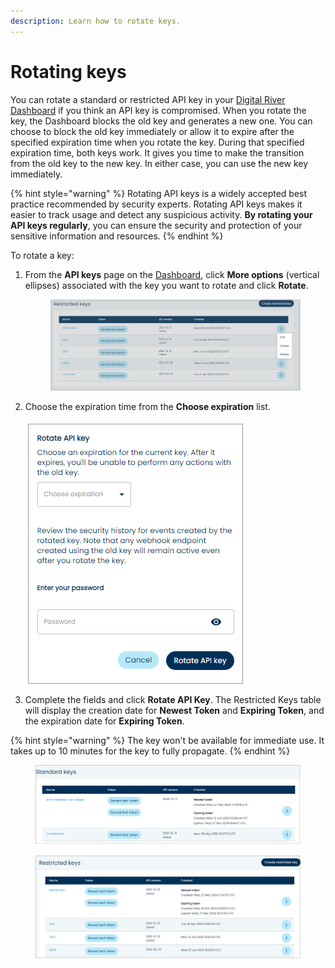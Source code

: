 ```yaml
---
description: Learn how to rotate keys.
---
```


# Rotating keys

You can rotate a standard or restricted API key in your [Digital River Dashboard](https://dashboard.digitalriver.com) if you think an API key is compromised. When you rotate the key, the Dashboard blocks the old key and generates a new one. You can choose to block the old key immediately or allow it to expire after the specified expiration time when you rotate the key. During that specified expiration time, both keys work. It gives you time to make the transition from the old key to the new key. In either case, you can use the new key immediately.

{% hint style="warning" %}
Rotating API keys is a widely accepted best practice recommended by security experts. Rotating API keys makes it easier to track usage and detect any suspicious activity. **By rotating your API keys regularly**, you can ensure the security and protection of your sensitive information and resources.
{% endhint %}

To rotate a key:

1.  From the **API keys** page on the [Dashboard](https://dashboard.digitalriver.com), click **More options** (vertical ellipses) associated with the key you want to rotate and click **Rotate**.

    <figure><img src="../../../../.gitbook/assets/1 rotate options.png" alt=""><figcaption></figcaption></figure>
2. Choose the expiration time from the **Choose expiration** list.\
   \
   ![](<../../../../.gitbook/assets/image (246).png>)
3. Complete the fields and click **Rotate API Key**. The Restricted Keys table will display the creation date for **Newest Token** and **Expiring Token**, and the expiration date for **Expiring Token**.

{% hint style="warning" %}
The key won't be available for immediate use. It takes up to 10 minutes for the key to fully propagate.
{% endhint %}

<figure><img src="../../../../.gitbook/assets/image (247).png" alt=""><figcaption></figcaption></figure>

<figure><img src="../../../../.gitbook/assets/image (248).png" alt=""><figcaption></figcaption></figure>
